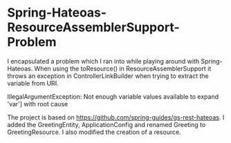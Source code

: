 # Spring-Hateoas-ResourceAssemblerSupport-Problem
I encapsulated a problem which I ran into while playing around with Spring-Hateoas. When using the toResource() in ResourceAssemblerSupport it throws an exception in ControllerLinkBuilder when trying to extract the variable from URI.

IllegalArgumentException: Not enough variable values available to expand 'var'] with root cause

The project is based on https://github.com/spring-guides/gs-rest-hateoas. I added the GreetingEntity, ApplicationConfig and renamed Greeting to GreetingResource. I also modified the creation of a resource.
